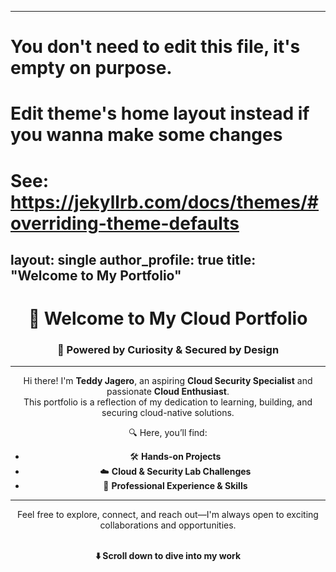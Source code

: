 
---
# You don't need to edit this file, it's empty on purpose.
# Edit theme's home layout instead if you wanna make some changes
# See: https://jekyllrb.com/docs/themes/#overriding-theme-defaults
layout: single
author_profile: true
title: "Welcome to My Portfolio"
---

<div align="center">

# 👋 Welcome to My Cloud Portfolio

### 🚀 Powered by Curiosity & Secured by Design

---

Hi there! I'm **Teddy Jagero**, an aspiring **Cloud Security Specialist** and passionate **Cloud Enthusiast**.  
This portfolio is a reflection of my dedication to learning, building, and securing cloud-native solutions.

🔍 Here, you’ll find:

- 🛠️ **Hands-on Projects**  
- ☁️ **Cloud & Security Lab Challenges**  
- 💼 **Professional Experience & Skills**  

---

<p>
Feel free to explore, connect, and reach out—I'm always open to exciting collaborations and opportunities.
</p>

<br/>

<a href="#projects" style="text-decoration:none;">
  <strong>⬇️ Scroll down to dive into my work</strong>
</a>

</div>
